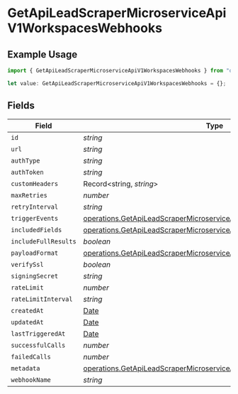 # GetApiLeadScraperMicroserviceApiV1WorkspacesWebhooks

## Example Usage

```typescript
import { GetApiLeadScraperMicroserviceApiV1WorkspacesWebhooks } from "oppulence-backend-sdk/models/operations";

let value: GetApiLeadScraperMicroserviceApiV1WorkspacesWebhooks = {};
```

## Fields

| Field                                                                                                                                                            | Type                                                                                                                                                             | Required                                                                                                                                                         | Description                                                                                                                                                      |
| ---------------------------------------------------------------------------------------------------------------------------------------------------------------- | ---------------------------------------------------------------------------------------------------------------------------------------------------------------- | ---------------------------------------------------------------------------------------------------------------------------------------------------------------- | ---------------------------------------------------------------------------------------------------------------------------------------------------------------- |
| `id`                                                                                                                                                             | *string*                                                                                                                                                         | :heavy_minus_sign:                                                                                                                                               | N/A                                                                                                                                                              |
| `url`                                                                                                                                                            | *string*                                                                                                                                                         | :heavy_minus_sign:                                                                                                                                               | N/A                                                                                                                                                              |
| `authType`                                                                                                                                                       | *string*                                                                                                                                                         | :heavy_minus_sign:                                                                                                                                               | N/A                                                                                                                                                              |
| `authToken`                                                                                                                                                      | *string*                                                                                                                                                         | :heavy_minus_sign:                                                                                                                                               | N/A                                                                                                                                                              |
| `customHeaders`                                                                                                                                                  | Record<string, *string*>                                                                                                                                         | :heavy_minus_sign:                                                                                                                                               | N/A                                                                                                                                                              |
| `maxRetries`                                                                                                                                                     | *number*                                                                                                                                                         | :heavy_minus_sign:                                                                                                                                               | N/A                                                                                                                                                              |
| `retryInterval`                                                                                                                                                  | *string*                                                                                                                                                         | :heavy_minus_sign:                                                                                                                                               | N/A                                                                                                                                                              |
| `triggerEvents`                                                                                                                                                  | [operations.GetApiLeadScraperMicroserviceApiV1WorkspacesTriggerEvents](../../models/operations/getapileadscrapermicroserviceapiv1workspacestriggerevents.md)[]   | :heavy_minus_sign:                                                                                                                                               | N/A                                                                                                                                                              |
| `includedFields`                                                                                                                                                 | [operations.GetApiLeadScraperMicroserviceApiV1WorkspacesIncludedFields](../../models/operations/getapileadscrapermicroserviceapiv1workspacesincludedfields.md)[] | :heavy_minus_sign:                                                                                                                                               | N/A                                                                                                                                                              |
| `includeFullResults`                                                                                                                                             | *boolean*                                                                                                                                                        | :heavy_minus_sign:                                                                                                                                               | N/A                                                                                                                                                              |
| `payloadFormat`                                                                                                                                                  | [operations.GetApiLeadScraperMicroserviceApiV1WorkspacesPayloadFormat](../../models/operations/getapileadscrapermicroserviceapiv1workspacespayloadformat.md)     | :heavy_minus_sign:                                                                                                                                               | N/A                                                                                                                                                              |
| `verifySsl`                                                                                                                                                      | *boolean*                                                                                                                                                        | :heavy_minus_sign:                                                                                                                                               | N/A                                                                                                                                                              |
| `signingSecret`                                                                                                                                                  | *string*                                                                                                                                                         | :heavy_minus_sign:                                                                                                                                               | N/A                                                                                                                                                              |
| `rateLimit`                                                                                                                                                      | *number*                                                                                                                                                         | :heavy_minus_sign:                                                                                                                                               | N/A                                                                                                                                                              |
| `rateLimitInterval`                                                                                                                                              | *string*                                                                                                                                                         | :heavy_minus_sign:                                                                                                                                               | N/A                                                                                                                                                              |
| `createdAt`                                                                                                                                                      | [Date](https://developer.mozilla.org/en-US/docs/Web/JavaScript/Reference/Global_Objects/Date)                                                                    | :heavy_minus_sign:                                                                                                                                               | N/A                                                                                                                                                              |
| `updatedAt`                                                                                                                                                      | [Date](https://developer.mozilla.org/en-US/docs/Web/JavaScript/Reference/Global_Objects/Date)                                                                    | :heavy_minus_sign:                                                                                                                                               | N/A                                                                                                                                                              |
| `lastTriggeredAt`                                                                                                                                                | [Date](https://developer.mozilla.org/en-US/docs/Web/JavaScript/Reference/Global_Objects/Date)                                                                    | :heavy_minus_sign:                                                                                                                                               | N/A                                                                                                                                                              |
| `successfulCalls`                                                                                                                                                | *number*                                                                                                                                                         | :heavy_minus_sign:                                                                                                                                               | N/A                                                                                                                                                              |
| `failedCalls`                                                                                                                                                    | *number*                                                                                                                                                         | :heavy_minus_sign:                                                                                                                                               | N/A                                                                                                                                                              |
| `metadata`                                                                                                                                                       | [operations.GetApiLeadScraperMicroserviceApiV1WorkspacesMetadata](../../models/operations/getapileadscrapermicroserviceapiv1workspacesmetadata.md)               | :heavy_minus_sign:                                                                                                                                               | N/A                                                                                                                                                              |
| `webhookName`                                                                                                                                                    | *string*                                                                                                                                                         | :heavy_minus_sign:                                                                                                                                               | N/A                                                                                                                                                              |